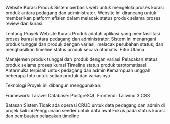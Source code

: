 Website Kurasi Produk
Sistem berbasis web untuk mengelola proses kurasi produk antara pedagang dan administrator. Website ini dirancang untuk memberikan platform efisien dalam melacak status produk selama proses review dan kurasi.

Tentang Proyek
Website Kurasi Produk adalah aplikasi yang memfasilitasi proses kurasi antara pedagang dan administrator. Sistem ini menangani produk tunggal dan produk dengan variasi, melacak perubahan status, dan menghasilkan timeline status produk secara otomatis.
Fitur Utama

Manajemen produk tunggal dan produk dengan variasi
Pelacakan status produk selama proses kurasi
Timeline status produk terotomatisasi
Antarmuka terpisah untuk pedagang dan admin
Kemampuan unggah beberapa foto untuk setiap produk dan variasinya

Teknologi
Proyek ini dibangun menggunakan:

Framework: Laravel
Database: PostgreSQL
Frontend: Tailwind 3 CSS

Batasan Sistem
Tidak ada operasi CRUD untuk data pedagang dan admin di projek kali ini
Penggunaan seeder untuk data awal
Fokus pada status kurasi dan pembuatan pelacakan timeline
